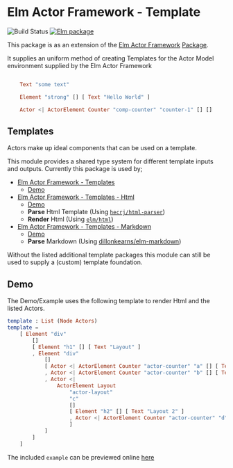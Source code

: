 # Elm Actor Framework - Template

![Build Status](https://github.com/tricycle/elm-actor-framework-template/workflows/Continuous%20Integration/badge.svg) [![Elm package](https://img.shields.io/elm-package/v/tricycle/elm-actor-framework-template.svg)](https://package.elm-lang.org/packages/elm-actor-framework-template/latest/)

This package is as an extension of the [Elm Actor Framework](https://github.com/tricycle/elm-actor-framework) [Package](https://package.elm-lang.org/packages/tricycle/elm-actor-framework/latest).

It supplies an uniform method of creating Templates for the Actor Model
environment supplied by the Elm Actor Framework

```elm

    Text "some text"

    Element "strong" [] [ Text "Hello World" ]

    Actor <| ActorElement Counter "comp-counter" "counter-1" [] []

```

## Templates

Actors make up ideal components that can be used on a template.

This module provides a shared type system for different template inputs and
outputs. Currently this package is used by;

- [Elm Actor Framework - Templates](https://github.com/tricycle/elm-actor-framework-template)
  - [Demo](https://tricycle.github.io/elm-actor-framework)
- [Elm Actor Framework - Templates - Html](https://github.com/tricycle/elm-actor-framework-template-html)
  - [Demo](https://tricycle.github.io/elm-actor-framework-template-html)
  - **Parse** Html Template (Using [`hecrj/html-parser`](https://github.com/hecrj/html-parser))
  - **Render** Html (Using [`elm/html`](https://github.com/elm/html))
- [Elm Actor Framework - Templates - Markdown](https://github.com/tricycle/elm-actor-framework-template-markdown)
  - [Demo](https://tricycle.github.io/elm-actor-framework-template-markdown)
  - **Parse** Markdown (Using [dillonkearns/elm-markdown](https://github.com/dillonkearns/elm-markdown))

Without the listed additional template packages this module can still be used to
supply a (custom) template foundation.

## Demo

The Demo/Example uses the following template to render Html and the listed Actors.

```elm
template : List (Node Actors)
template =
    [ Element "div"
        []
        [ Element "h1" [] [ Text "Layout" ]
        , Element "div"
            []
            [ Actor <| ActorElement Counter "actor-counter" "a" [] [ Text "0" ]
            , Actor <| ActorElement Counter "actor-counter" "b" [] [ Text "10" ]
            , Actor <|
                ActorElement Layout
                    "actor-layout"
                    "c"
                    []
                    [ Element "h2" [] [ Text "Layout 2" ]
                    , Actor <| ActorElement Counter "actor-counter" "d" [] [ Text "100" ]
                    ]
            ]
        ]
    ]
```

The included `example` can be previewed online [here](https://tricycle.github.io/elm-actor-framework-template)
